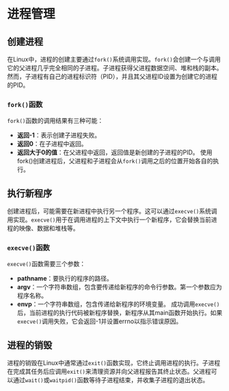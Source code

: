 # 进程管理

## 创建进程
在Linux中，进程的创建主要通过`fork()`系统调用实现。`fork()`会创建一个与调用它的父进程几乎完全相同的子进程。子进程获得父进程数据空间、堆和栈的副本。然而，子进程有自己的进程标识符（PID），并且其父进程ID设置为创建它的进程的PID。

### `fork()`函数
`fork()`函数的调用结果有三种可能：

- **返回-1**：表示创建子进程失败。
- **返回0**：在子进程中返回。
- **返回大于0的值**：在父进程中返回，返回值是新创建的子进程的PID。
使用fork()创建进程后，父进程和子进程会从`fork()`调用之后的位置开始各自的执行。

## 执行新程序
创建进程后，可能需要在新进程中执行另一个程序。这可以通过`execve()`系统调用实现。`execve()`用于在调用进程的上下文中执行一个新程序，它会替换当前进程的映像、数据和堆栈等。

### `execve()`函数
`execve()`函数需要三个参数：

- **pathname**：要执行的程序的路径。
- **argv**：一个字符串数组，包含要传递给新程序的命令行参数。第一个参数应为程序名称。
- **envp**：一个字符串数组，包含传递给新程序的环境变量。
成功调用`execve()`后，当前进程的执行代码被新程序替换，新程序从其main函数开始执行。如果`execve()`调用失败，它会返回-1并设置errno以指示错误原因。

## 进程的销毁
进程的销毁在Linux中通常通过`exit()`函数实现，它终止调用进程的执行。子进程在完成其任务后应调用`exit()`来清理资源并向父进程报告其终止状态。父进程可以通过`wait()`或`waitpid()`函数等待子进程结束，并收集子进程的退出状态。